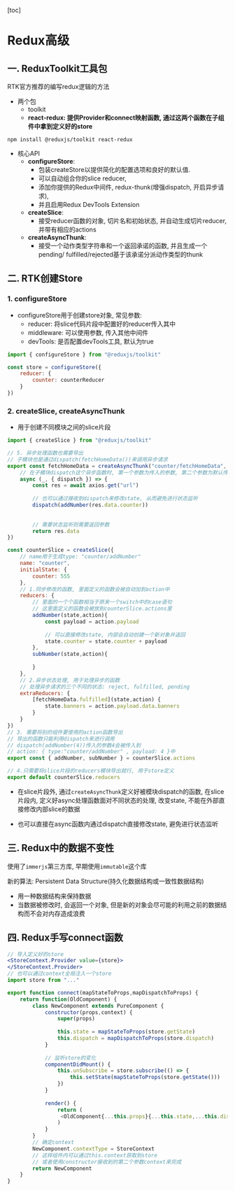 [toc]

# Redux高级

## 一. ReduxToolkit工具包

RTK官方推荐的编写redux逻辑的方法

- 两个包
  - toolkit
  - **react-redux: 提供Provider和connect映射函数, 通过这两个函数在子组件中拿到定义好的store**

```shell
npm install @reduxjs/toolkit react-redux
```



- 核心API
  - **configureStore**: 
    - 包装createStore以提供简化的配置选项和良好的默认值. 
    - 可以自动组合你的slice reducer, 
    - 添加你提供的Redux中间件, redux-thunk(增强dispatch, 开启异步请求), 
    - 并且启用Redux DevTools Extension
  - **createSlice**: 
    - 接受reducer函数的对象, 切片名和初始状态, 并自动生成切片reducer, 并带有相应的actions
  - **createAsyncThunk**: 
    - 接受一个动作类型字符串和一个返回承诺的函数, 并且生成一个pending/ fulfilled/rejected基于该承诺分派动作类型的thunk



## 二. RTK创建Store

### 1. configureStore

- configureStore用于创建store对象, 常见参数:
  - reducer: 将slice代码片段中配置好的reducer传入其中
  - middleware: 可以使用参数, 传入其他中间件
  - devTools: 是否配置devTools工具, 默认为true

```jsx
import { configureStore } from "@reduxjs/toolkit"

const store = configureStore({
    reducer: {
        counter: counterReducer
    }
})
```



### 2. createSlice, createAsyncThunk

- 用于创建不同模块之间的slice片段

```jsx
import { createSlice } from "@reduxjs/toolkit"

// 5. 异步处理函数也需要导出
// 子模块也是通过dispatch(fetchHomeData())来调用异步请求
export const fetchHomeData = createAsyncThunk("counter/fetchHomeData", 
	// 在子模块dispatch这个异步函数时, 第一个参数为传入的参数, 第二个参数为默认传入的store
	async (_, { dispatch }) => {
    	const res = await axios.get("url")
    	
        // 也可以通过接收到dispatch来修改state, 从而避免进行状态监听
        dispatch(addNumber(res.data.counter))
        
        
        // 需要状态监听则需要返回参数
    	return res.data
})

const counterSlice = createSlice({
    // name用于生成type: "counter/addNumber"
    name: "counter",
    initialState: {
        counter: 555
    },
    // 1.同步修改的函数, 里面定义的函数会被自动加到action中
    reducers: {
        // 里面的一个个函数相当于原来一个switch中的case语句
        // 这里面定义的函数会被放到counterSlice.actions里
        addNumber(state,action){
            const payload = action.payload
            
            // 可以直接修改state, 内部会自动创建一个新对象并返回
            state.counter = state.counter + payload
        },
        subNumber(state,action){
            
        }
    },
    // 2.异步状态处理, 用于处理异步的函数
    // 处理异步请求的三个不同的状态: reject, fulfilled, pending
    extraReducers: {
        [fetchHomeData.fulfilled](state,action) {
            state.banners = action.payload.data.banners
        }
    }
})
// 3. 需要将别的组件要使用的action函数导出
// 导出的函数只能利用dispatch来进行调用
// dispatch(addNumber(4))传入的参数4会被传入到
// action: { type:"counter/addNumber" , payload: 4 }中
export const { addNumber, subNumber } = counterSlice.actions

// 4.只需要将slice片段的reducers模块导出就行, 用于store定义
export default counterSlice.reducers
```

- 在slice片段外, 通过`createAsyncThunk`定义好被模块dispatch的函数, 在slice片段内, 定义好async处理函数面对不同状态的处理, 改变state, 不能在外部直接修改内部slice的数据

- 也可以直接在async函数内通过dispatch直接修改state, 避免进行状态监听



## 三. Redux中的数据不变性

使用了`immerjs`第三方库, 早期使用`immutable`这个库



新的算法: Persistent Data Structure(持久化数据结构或一致性数据结构)

- 用一种数据结构来保持数据
- 当数据被修改时, 会返回一个对象, 但是新的对象会尽可能的利用之前的数据结构而不会对内存造成浪费



## 四. Redux手写connect函数

```jsx
// 导入定义好的store
<StoreContext.Provider value={store}>
</StoreContext.Provider>
// 也可以通过context全局注入一个store
import store from "..."

export function connect(mapStateToProps,mapDispatchToProps) {
    return function(OldComponent) {
        class NewComponent extends PureComponent {
            constructor(props,context) {
                super(props)
                
                this.state = mapStateToProps(store.getState)
                this.dispatch = mapDispatchToProps(store.dispatch)
            }
            
            // 监听store的变化
            componentDidMount() {
                this.unSubscribe = store.subscribe(() => {
                    this.setState(mapStateToProps(store.getState()))
                })
            }
            
            render() {
                return (
                 <OldComponent{...this.props}{...this.state,...this.dispatch} />
                )
            }
        }
        // 确定context
        NewComponent.contextType = StoreContext
        // 这样组件内可以通过this.context获取到store
        // 或者使用constructor接收到的第二个参数context来完成
        return NewComponent
    }
}
```

